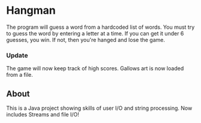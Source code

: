 # Hangman
The program will guess a word from a hardcoded list of words. You must try to guess the word by entering a letter at a time. If you can get it under 6 guesses, you win. If not, then you're hanged and lose the game.

### Update
The game will now keep track of high scores. Gallows art is now loaded from a file.

## About
This is a Java project showing skills of user I/O and string processing. Now includes Streams and file I/O!
